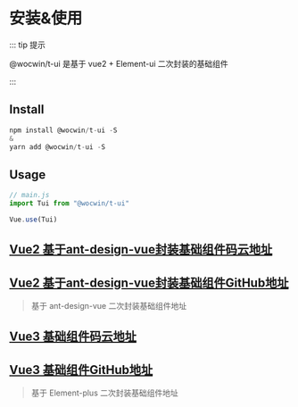 # 安装&使用

::: tip 提示

@wocwin/t-ui 是基于 vue2 + Element-ui  二次封装的基础组件

:::

## Install

```js
npm install @wocwin/t-ui -S
&
yarn add @wocwin/t-ui -S
```

## Usage

```js
// main.js
import Tui from "@wocwin/t-ui"

Vue.use(Tui)
```
## [Vue2 基于ant-design-vue封装基础组件码云地址](https://gitee.com/wocwin/t-antd-ui)
## [Vue2 基于ant-design-vue封装基础组件GitHub地址](https://github.com/wocwin/t-antd-ui)

> 基于 ant-design-vue 二次封装基础组件地址
>
> 
## [Vue3 基础组件码云地址](https://gitee.com/wocwin/t-ui-plus)
## [Vue3 基础组件GitHub地址](https://github.com/wocwin/t-ui-plus)

> 基于 Element-plus 二次封装基础组件地址
